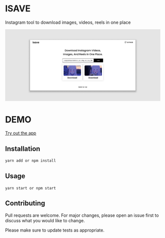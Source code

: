 # ISAVE

Instagram tool to download images, videos, reels in one place

![](/public/images/cover_img.png)

# DEMO

[Try out the app](https://isave.netlify.app/)

## Installation

```bash
yarn add or npm install
```

## Usage

```react
yarn start or npm start
```

## Contributing

Pull requests are welcome. For major changes, please open an issue first to discuss what you would like to change.

Please make sure to update tests as appropriate.
